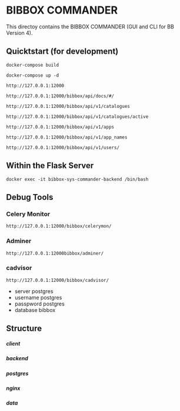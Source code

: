 # BIBBOX COMMANDER

This directoy contains the BIBBOX COMMANDER (GUI and CLI for BB Version 4). 

## Quicktstart (for development)

`docker-compose build`

`docker-compose up -d`

`http://127.0.0.1:12000`

`http://127.0.0.1:12000/bibbox/api/docs/#/`

`http://127.0.0.1:12000/bibbox/api/v1/catalogues`

`http://127.0.0.1:12000/bibbox/api/v1/catalogues/active`

`http://127.0.0.1:12000/bibbox/api/v1/apps`

`http://127.0.0.1:12000/bibbox/api/v1/app_names`

`http://127.0.0.1:12000/bibbox/api/v1/users/`


## Within the Flask Server

`docker exec -it bibbox-sys-commander-backend /bin/bash`

## Debug Tools

### Celery Monitor 
`http://127.0.0.1:12000/bibbox/celerymon/`

### Adminer   
`http://127.0.0.1:12000bibbox/adminer/`

### cadvisor
`http://127.0.0.1:12000/bibbox/cadvisor/`
* server postgres
* username postgres
* passpword postgres
* database bibbox


## Structure

##### client

##### backend

##### postgres

##### nginx

##### data

